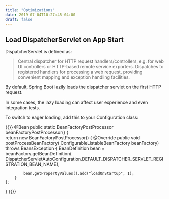 ```yaml
---
title: "Optimizations"
date: 2019-07-04T10:27:45-04:00
draft: false
---
```


## Load DispatcherServlet on App Start

DispatcherServlet is defined as:

> Central dispatcher for HTTP request handlers/controllers, e.g. for web UI controllers or HTTP-based
> remote service exporters. Dispatches to registered handlers for processing a web request, providing
> convenient mapping and exception handling facilities.

By default, Spring Boot lazily loads the dispatcher servlet on the first HTTP request.

In some cases, the lazy loading can affect user experience and even integration tests.

To switch to eager loading, add this to your Configuration class:

{{<highlight java>}}
@Bean
public static BeanFactoryPostProcessor beanFactoryPostProcessor() {  
    return new BeanFactoryPostProcessor() {
        @Override
        public void postProcessBeanFactory(
                ConfigurableListableBeanFactory beanFactory) throws BeansException {
            BeanDefinition bean = beanFactory.getBeanDefinition(
                    DispatcherServletAutoConfiguration.DEFAULT_DISPATCHER_SERVLET_REGISTRATION_BEAN_NAME);

            bean.getPropertyValues().add("loadOnStartup", 1);
        }
    };
}
{{</highlight>}}
